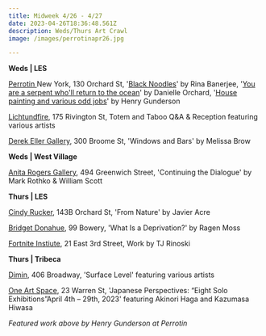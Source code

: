 ```yaml
---
title: Midweek 4/26 - 4/27
date: 2023-04-26T18:36:48.561Z
description: Weds/Thurs Art Crawl
image: /images/perrotinapr26.jpg

---
```

**W﻿eds | LES**

[Perrotin ](https://www.perrotin.com/exhibitions/)New York, 130 Orchard St, '[Black Noodles](https://www.perrotin.com/exhibitions/rina_banerjee-black-noodles/9837)' by Rina Banerjee, '[You are a serpent who'll return to the ocean](https://www.perrotin.com/exhibitions/danielle_orchard-you-are-a-serpent-wholl-return-to-the-ocean/9854)' by Danielle Orchard, '[House painting and various odd jobs](https://www.perrotin.com/exhibitions/henry_gunderson-house-painting-and-various-odd-jobs/9957)' by Henry Gunderson

[Lichtundfire](https://www.lichtundfire.com/), 175 Rivington St, Totem and Taboo Q&A & Reception featuring various artists

[Derek Eller Gallery](https://www.derekeller.com/exhibitions/melissa-brown3), 300 Broome St, 'Windows and Bars' by Melissa Brow

**W﻿eds | West Village**

[Anita Rogers Gallery](https://www.anitarogersgallery.com/exhibitions/mark-rothko-william-scott), 494 Greenwich Street, 'Continuing the Dialogue' by Mark Rothko & William Scott

**T﻿hurs | LES** 

[Cindy Rucker](https://www.cindyruckergallery.com/), 143B Orchard St, 'From Nature' by Javier Acre

[Bridget Donahue](https://www.bridgetdonahue.nyc/exhibitions/ragen-moss-2023/), 99 Bowery, 'What Is a Deprivation?' by Ragen Moss

[Fortnite Instiute](https://fortnight.institute/exhibitions/75-tj-rinoski/), 21 East 3rd Street, Work by TJ Rinoski

**T﻿hurs | Tribeca**

[Dimin](https://www.dimin.nyc/exhibitions/8-surface-level-opening-reception-thursday-april-27th-6-8/overview/), 406 Broadway, 'Surface Level' featuring various artists

[One Art Space](https://oneartspace.com/japanese-perspectives-eight-solo-exhibitionsapril-4th-29th-2023/), 23 Warren St, 'Japanese Perspectives: “Eight Solo Exhibitions”April 4th – 29th, 2023' featuring Akinori Haga and Kazumasa Hiwasa

*F﻿eatured work above by Henry Gunderson at Perrotin*